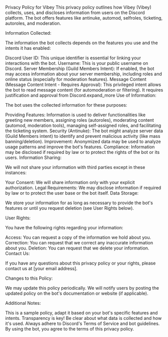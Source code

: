 Privacy Policy for Vibey
This privacy policy outlines how Vibey (Vibey) collects, uses, and discloses information from users on the Discord platform. The bot offers features like antinuke, automod, selfroles, ticketing, autoroles, and moderation.

Information Collected:

The information the bot collects depends on the features you use and the intents it has enabled:

Discord User ID: This unique identifier is essential for linking your interactions with the bot.
Username: This is your public username on Discord.
Server Membership (Guild Members Intent): If enabled, the bot may access information about your server membership, including roles and online status (especially for moderation features).
Message Content (Message Content Intent - Requires Approval): This privileged intent allows the bot to read message content (for automoderation or filtering). It requires justification and approval from Discord.expand_more
Use of Information:

The bot uses the collected information for these purposes:

Providing Features: Information is used to deliver functionalities like greeting new members, assigning roles (autoroles), moderating content (automod, moderation tools), managing self-assigned roles, and facilitating the ticketing system.
Security (Antinuke): The bot might analyze server data (Guild Members intent) to identify and prevent malicious activity (like mass banning/deletion).
Improvement: Anonymized data may be used to analyze usage patterns and improve the bot's features.
Compliance: Information may be disclosed if required by law or to protect the rights of the bot or its users.
Information Sharing:

We will not share your information with third parties except in these instances:

Your Consent: We will share information only with your explicit authorization.
Legal Requirements: We may disclose information if required by law or to protect the user base or the bot itself.
Data Storage:

We store your information for as long as necessary to provide the bot's features or until you request deletion (see User Rights below).

User Rights:

You have the following rights regarding your information:

Access: You can request a copy of the information we hold about you.
Correction: You can request that we correct any inaccurate information about you.
Deletion: You can request that we delete your information.
Contact Us:

If you have any questions about this privacy policy or your rights, please contact us at [your email address].

Changes to this Policy:

We may update this policy periodically. We will notify users by posting the updated policy on the bot's documentation or website (if applicable).

Additional Notes:

This is a sample policy, adapt it based on your bot's specific features and intents.
Transparency is key! Be clear about what data is collected and how it's used.
Always adhere to Discord's Terms of Service and bot guidelines.
By using the bot, you agree to the terms of this privacy policy.
